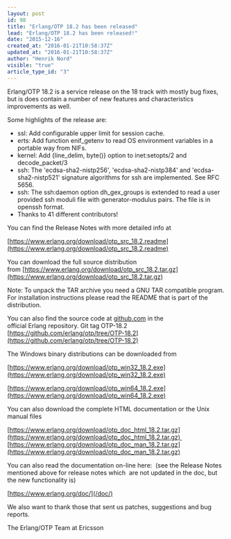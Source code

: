 ```yaml
---
layout: post
id: 98
title: "Erlang/OTP 18.2 has been released"
lead: "Erlang/OTP 18.2 has been released!"
date: "2015-12-16"
created_at: "2016-01-21T10:58:37Z"
updated_at: "2016-01-21T10:58:37Z"
author: "Henrik Nord"
visible: "true"
article_type_id: "3"
---
```


Erlang/OTP 18.2 is a service release on the 18 track with mostly bug fixes, but is does contain a number of new features and characteristics improvements as well. 

 Some highlights of the release are:
* ssl: Add configurable upper limit for session cache.
* erts: Add function enif_getenv to read OS environment variables in a portable way from NIFs.
* kernel: Add {line_delim, byte()} option to inet:setopts/2 and decode_packet/3
* ssh: The 'ecdsa-sha2-nistp256', 'ecdsa-sha2-nistp384' and 'ecdsa-sha2-nistp521' signature algorithms for ssh are implemented. See RFC 5656.
* ssh: The ssh:daemon option dh_gex_groups is extended to read a user provided ssh moduli file with generator-modulus pairs. The file is in openssh format.
* Thanks to 41 different contributors!

You can find the Release Notes with more detailed info at

[https://www.erlang.org/download/otp_src_18.2.readme](https://www.erlang.org/download/otp_src_18.2.readme)

You can download the full source distribution from [https://www.erlang.org/download/otp_src_18.2.tar.gz](https://www.erlang.org/download/otp_src_18.2.tar.gz)

Note: To unpack the TAR archive you need a GNU TAR compatible program. For installation instructions please read the README that is part of the distribution.

You can also find the source code at [github.com](http://github.com/) in the official Erlang repository. Git tag OTP-18.2
[https://github.com/erlang/otp/tree/OTP-18.2](https://github.com/erlang/otp/tree/OTP-18.2)

The Windows binary distributions can be downloaded from

[https://www.erlang.org/download/otp_win32_18.2.exe](https://www.erlang.org/download/otp_win32_18.2.exe)

[https://www.erlang.org/download/otp_win64_18.2.exe](https://www.erlang.org/download/otp_win64_18.2.exe)

You can also download the complete HTML documentation or the Unix manual files

[https://www.erlang.org/download/otp_doc_html_18.2.tar.gz](https://www.erlang.org/download/otp_doc_html_18.2.tar.gz) 
[https://www.erlang.org/download/otp_doc_man_18.2.tar.gz](https://www.erlang.org/download/otp_doc_man_18.2.tar.gz)


 You can also read the documentation on-line here: 
 (see the Release Notes mentioned above for release notes which 
 are not updated in the doc, but the new functionality is)

[https://www.erlang.org/doc/](/doc/)

 We also want to thank those that sent us patches, suggestions and bug reports.

 The Erlang/OTP Team at Ericsson
